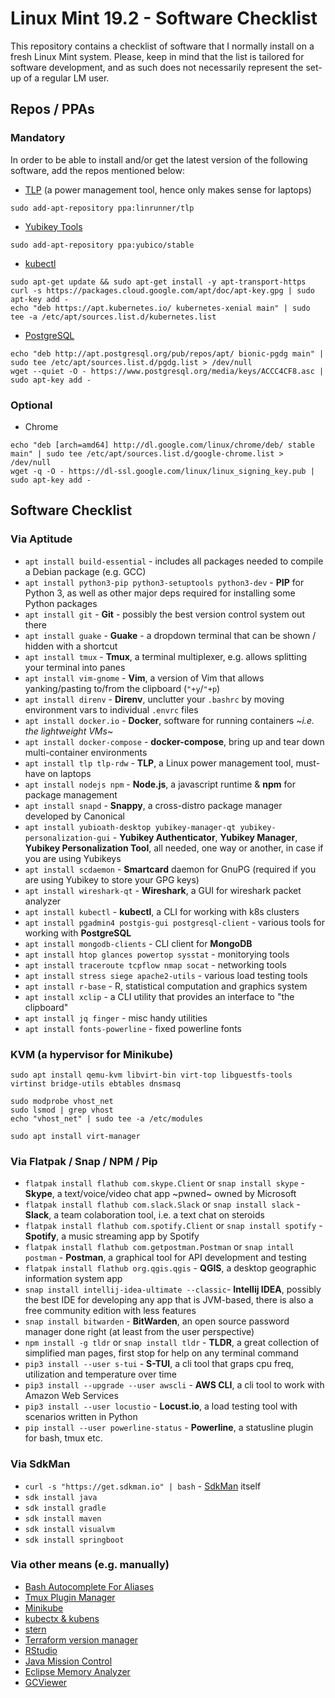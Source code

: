 # Linux Mint 19.2 - Software Checklist

This repository contains a checklist of software that I normally install on a fresh Linux Mint system. Please, keep in mind that the list is tailored for software development, and as such does not necessarily represent the set-up of a regular LM user.

## Repos / PPAs

### Mandatory

In order to be able to install and/or get the latest version of the following software, add the repos mentioned below:

- [TLP](https://linrunner.de/en/tlp/docs/tlp-linux-advanced-power-management.html#installation) (a power management tool, hence only makes sense for laptops)
```
sudo add-apt-repository ppa:linrunner/tlp
```
- [Yubikey Tools](https://www.yubico.com/products/services-software/download/)
```
sudo add-apt-repository ppa:yubico/stable
```
- [kubectl](https://kubernetes.io/docs/tasks/tools/install-kubectl/#install-kubectl-binary-using-native-package-management)
```
sudo apt-get update && sudo apt-get install -y apt-transport-https
curl -s https://packages.cloud.google.com/apt/doc/apt-key.gpg | sudo apt-key add -
echo "deb https://apt.kubernetes.io/ kubernetes-xenial main" | sudo tee -a /etc/apt/sources.list.d/kubernetes.list
```
- [PostgreSQL](https://www.postgresql.org/download/linux/ubuntu/)
```
echo "deb http://apt.postgresql.org/pub/repos/apt/ bionic-pgdg main" | sudo tee /etc/apt/sources.list.d/pgdg.list > /dev/null
wget --quiet -O - https://www.postgresql.org/media/keys/ACCC4CF8.asc | sudo apt-key add -
```

### Optional

- Chrome
```
echo "deb [arch=amd64] http://dl.google.com/linux/chrome/deb/ stable main" | sudo tee /etc/apt/sources.list.d/google-chrome.list > /dev/null
wget -q -O - https://dl-ssl.google.com/linux/linux_signing_key.pub | sudo apt-key add -
```

## Software Checklist

### Via Aptitude

- `apt install build-essential` - includes all packages needed to compile a Debian package (e.g. GCC)
- `apt install python3-pip python3-setuptools python3-dev` - **PIP** for Python 3, as well as other major deps required for installing some Python packages
- `apt install git` - **Git** - possibly the best version control system out there
- `apt install guake` - **Guake** - a dropdown terminal that can be shown / hidden with a shortcut
- `apt install tmux` - **Tmux**, a terminal multiplexer, e.g. allows splitting your terminal into panes
- `apt install vim-gnome` - **Vim**, a version of Vim that allows yanking/pasting to/from the clipboard (`"+y`/`"+p`)
- `apt install direnv` - **Direnv**, unclutter your `.bashrc` by moving environment vars to individual `.envrc` files
- `apt install docker.io` - **Docker**, software for running containers ~*i.e. the lightweight VMs*~
- `apt install docker-compose` - **docker-compose**, bring up and tear down multi-container environments
- `apt install tlp tlp-rdw` - **TLP**, a Linux power management tool, must-have on laptops
- `apt install nodejs npm` - **Node.js**, a javascript runtime & **npm** for package management
- `apt install snapd` - **Snappy**, a cross-distro package manager developed by Canonical
- `apt install yubioath-desktop yubikey-manager-qt yubikey-personalization-gui` - **Yubikey Authenticator**, **Yubikey Manager**, **Yubikey Personalization Tool**, all needed, one way or another, in case if you are using Yubikeys
- `apt install scdaemon` - **Smartcard** daemon for GnuPG (required if you are using Yubikey to store your GPG keys)
- `apt install wireshark-qt` - **Wireshark**, a GUI for wireshark packet analyzer
- `apt install kubectl` - **kubectl**, a CLI for working with k8s clusters
- `apt install pgadmin4 postgis-gui postgresql-client` - various tools for working with **PostgreSQL**
- `apt install mongodb-clients` - CLI client for **MongoDB**
- `apt install htop glances powertop sysstat` - monitorying tools
- `apt install traceroute tcpflow nmap socat` - networking tools
- `apt install stress siege apache2-utils` - various load testing tools
- `apt install r-base` - R, statistical computation and graphics system
- `apt install xclip` - a CLI utility that provides an interface to "the clipboard"
- `apt install jq finger` - misc handy utilities
- `apt install fonts-powerline` - fixed powerline fonts

### KVM (a hypervisor for Minikube)

```
sudo apt install qemu-kvm libvirt-bin virt-top libguestfs-tools virtinst bridge-utils ebtables dnsmasq

sudo modprobe vhost_net
sudo lsmod | grep vhost
echo "vhost_net" | sudo tee -a /etc/modules

sudo apt install virt-manager
```

### Via Flatpak / Snap / NPM / Pip

- `flatpak install flathub com.skype.Client` or `snap install skype` - **Skype**, a text/voice/video chat app ~pwned~ owned by Microsoft
- `flatpak install flathub com.slack.Slack` or `snap install slack` - **Slack**, a team colaboration tool, i.e. a text chat on steroids
- `flatpak install flathub com.spotify.Client` or `snap install spotify` - **Spotify**, a music streaming app by Spotify
- `flatpak install flathub com.getpostman.Postman` or `snap intall postman` - **Postman**, a graphical tool for API development and testing
- `flatpak install flathub org.qgis.qgis` - **QGIS**, a desktop geographic information system app
- `snap install intellij-idea-ultimate --classic`- **Intellij IDEA**, possibly the best IDE for developing any app that is JVM-based, there is also a free community edition with less features
- `snap install bitwarden` - **BitWarden**, an open source password manager done right (at least from the user perspective)
- `npm install -g tldr` or `snap install tldr` - **TLDR**, a great collection of simplified man pages, first stop for help on any terminal command
- `pip3 install --user s-tui` - **S-TUI**, a cli tool that graps cpu freq, utilization and temperature over time
- `pip3 install --upgrade --user awscli` - **AWS CLI**, a cli tool to work with Amazon Web Services
- `pip3 install --user locustio` - **Locust.io**, a load testing tool with scenarios written in Python
- `pip install --user powerline-status` - **Powerline**, a statusline plugin for bash, tmux etc.

### Via SdkMan

- `curl -s "https://get.sdkman.io" | bash` - [SdkMan](https://sdkman.io/) itself
- `sdk install java`
- `sdk install gradle`
- `sdk install maven`
- `sdk install visualvm`
- `sdk install springboot`

### Via other means (e.g. manually)

- [Bash Autocomplete For Aliases](https://github.com/cykerway/complete-alias)
- [Tmux Plugin Manager](https://github.com/tmux-plugins/tpm)
- [Minikube](https://github.com/kubernetes/minikube)
- [kubectx & kubens](https://github.com/ahmetb/kubectx)
- [stern](https://github.com/wercker/stern)
- [Terraform version manager](https://github.com/tfutils/tfenv)
- [RStudio](https://www.rstudio.com/products/rstudio/download/)
- [Java Mission Control](https://www.oracle.com/technetwork/java/javaseproducts/mission-control/index.html)
- [Eclipse Memory Analyzer](https://www.eclipse.org/mat/downloads.php)
- [GCViewer](https://github.com/chewiebug/GCViewer)

